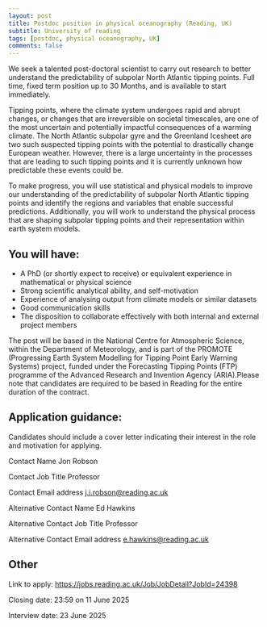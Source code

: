 ```yaml
---
layout: post
title: Postdoc position in physical oceanography (Reading, UK)
subtitle: University of reading
tags: [postdoc, physical oceanography, UK]
comments: false
---
```

We seek a talented post-doctoral scientist to carry out research to better understand the predictability of subpolar North Atlantic tipping points. Full time, fixed term position up to 30 Months, and is available to start immediately.

Tipping points, where the climate system undergoes rapid and abrupt changes, or changes that are irreversible on societal timescales, are one of the most uncertain and potentially impactful consequences of a warming climate. The North Atlantic subpolar gyre and the Greenland Icesheet are two such suspected tipping points with the potential to drastically change European weather. However, there is a large uncertainty in the processes that are leading to such tipping points and it is currently unknown how predictable these events could be.

To make progress, you will use statistical and physical models to improve our understanding of the predictability of subpolar North Atlantic tipping points and identify the regions and variables that enable successful predictions. Additionally, you will work to understand the physical process that are shaping subpolar tipping points and their representation within earth system models.

## You will have:

* A PhD (or shortly expect to receive) or equivalent experience in mathematical or physical science
* Strong scientific analytical ability, and self-motivation
* Experience of analysing output from climate models or similar datasets
* Good communication skills
* The disposition to collaborate effectively with both internal and external project members

The post will be based in the National Centre for Atmospheric Science, within the Department of Meteorology, and is part of the PROMOTE (Progressing Earth System Modelling for Tipping Point Early Warning Systems) project, funded under the Forecasting Tipping Points (FTP) programme of the Advanced Research and Invention Agency (ARIA).Please note that candidates are required to be based in Reading for the entire duration of the contract.

## Application guidance:

Candidates should include a cover letter indicating their interest in the role and motivation for applying.


Contact Name Jon Robson

Contact Job Title Professor

Contact Email address j.i.robson@reading.ac.uk

Alternative Contact Name Ed Hawkins

Alternative Contact Job Title Professor

Alternative Contact Email address e.hawkins@reading.ac.uk

## Other

Link to apply: https://jobs.reading.ac.uk/Job/JobDetail?JobId=24398

Closing date: 23:59 on 11 June 2025

Interview date: 23 June 2025

